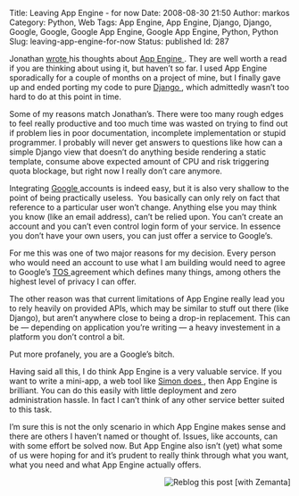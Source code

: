 Title: Leaving App Engine - for now
Date: 2008-08-30 21:50
Author: markos
Category: Python, Web
Tags: App Engine, App Engine, Django, Django, Google, Google, Google App Engine, Google App Engine, Python, Python
Slug: leaving-app-engine-for-now
Status: published
Id: 287

<html>
 <body>
  <div>
   <p>
    Jonathan
    <a href="http://spyced.blogspot.com/2008/08/app-engine-conclusions.html#">
     wrote
    </a>
    his thoughts about
    <a class="zem_slink" href="http://appengine.google.com" rel="homepage" title="Google App Engine">
     App Engine
    </a>
    . They are well worth a read if you are thinking about using it, but haven’t so far. I used App Engine sporadically for a couple of months on a project of mine, but I finally gave up and ended porting my code to pure
    <a class="zem_slink" href="http://www.djangoproject.com" rel="homepage" title="Django (web framework)">
     Django
    </a>
    , which admittedly wasn’t too hard to do at this point in time.
   </p>
   <p>
    Some of my reasons match Jonathan’s. There were too many rough edges to feel really productive and too much time was wasted on trying to find out if problem lies in poor documentation, incomplete implementation or stupid programmer. I probably will never get answers to questions like how can a simple Django view that doesn’t do anything beside rendering a static template, consume above expected amount of CPU and risk triggering quota blockage, but right now I really don’t care anymore.
   </p>
   <p>
    Integrating
    <a class="zem_slink" href="http://www.crunchbase.com/company/google" rel="crunchbase" title="Google">
     Google
    </a>
    accounts is indeed easy, but it is also very shallow to the point of being practically useless.  You basically can only rely on fact that reference to a particular user won’t change. Anything else you may think you know (like an email address), can’t be relied upon. You can’t create an account and you can’t even control login form of your service. In essence you don’t have your own users, you can just offer a service to Google’s.
   </p>
   <p>
    For me this was one of two major reasons for my decision. Every person who would need an account to use what I am building would need to agree to Google’s
    <a class="zem_slink" href="http://en.wikipedia.org/wiki/Terms_of_service" rel="wikipedia" title="Terms of service">
     TOS
    </a>
    agreement which defines many things, among others the highest level of privacy I can offer.
   </p>
   <p>
    The other reason was that current limitations of App Engine really lead you to rely heavily on provided APIs, which may be similar to stuff out there (like Django), but aren’t anywhere close to being a drop-in replacement. This can be — depending on application you’re writing — a heavy investement in a platform you don’t control a bit.
   </p>
   <p>
    Put more profanely, you are a Google’s bitch.
   </p>
   <p>
    Having said all this, I do think App Engine is a very valuable service. If you want to write a mini-app, a web tool like
    <a href="http://simonwillison.net/" title="Simon's homepage">
     Simon
    </a>
    <a href="http://simonwillison.net/2008/Jul/29/jsonhead/" title="Post about json-head service">
     does
    </a>
    , then App Engine is brilliant. You can do this easily with little deployment and zero administration hassle. In fact I can’t think of any other service better suited to this task.
   </p>
   <p>
    I’m sure this is not the only scenario in which App Engine makes sense and there are others I haven’t named or thought of. Issues, like accounts, can with some effort be solved now. But App Engine also isn’t (yet) what some of us were hoping for and it’s prudent to really think through what you want, what you need and what App Engine actually offers.
   </p>
   <div class="zemanta-pixie">
    <a class="zemanta-pixie-a" href="http://reblog.zemanta.com/zemified/28ddae75-72ba-4a45-892e-7841f893395b/" title="Zemified by Zemanta">
     <img alt="Reblog this post [with Zemanta]" class="zemanta-pixie-img" src="http://img.zemanta.com/reblog_e.png?x-id=28ddae75-72ba-4a45-892e-7841f893395b" style="border: medium none; float: right;"/>
    </a>
   </div>
  </div>
 </body>
</html>